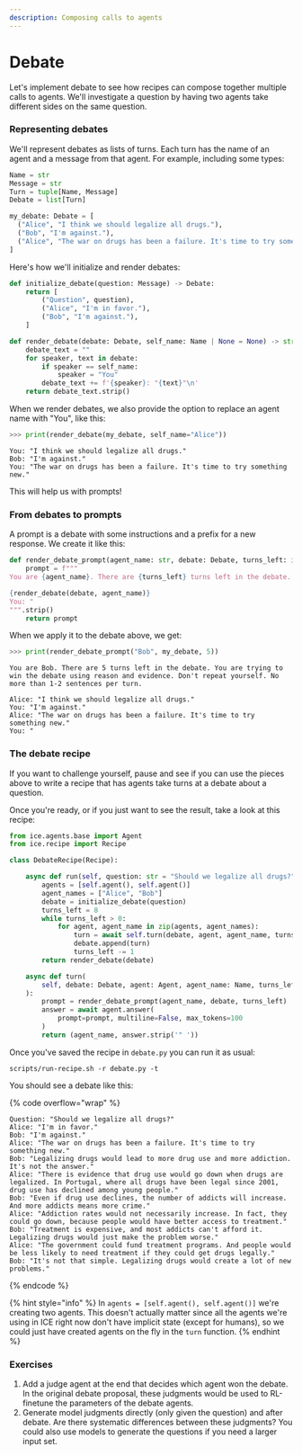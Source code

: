 ```yaml
---
description: Composing calls to agents
---
```


# Debate

Let's implement debate to see how recipes can compose together multiple calls to agents. We'll investigate a question by having two agents take different sides on the same question.

### Representing debates

We'll represent debates as lists of turns. Each turn has the name of an agent and a message from that agent. For example, including some types:

```python
Name = str
Message = str
Turn = tuple[Name, Message]
Debate = list[Turn]

my_debate: Debate = [
  ("Alice", "I think we should legalize all drugs."),
  ("Bob", "I'm against."),
  ("Alice", "The war on drugs has been a failure. It's time to try something new.")
]
```

Here's how we'll initialize and render debates:

```python
def initialize_debate(question: Message) -> Debate:
    return [
        ("Question", question),
        ("Alice", "I'm in favor."),
        ("Bob", "I'm against."),
    ]

def render_debate(debate: Debate, self_name: Name | None = None) -> str:
    debate_text = ""
    for speaker, text in debate:
        if speaker == self_name:
            speaker = "You"
        debate_text += f'{speaker}: "{text}"\n'
    return debate_text.strip()
```

When we render debates, we also provide the option to replace an agent name with "You", like this:

```python
>>> print(render_debate(my_debate, self_name="Alice"))
```

```
You: "I think we should legalize all drugs."
Bob: "I'm against."
You: "The war on drugs has been a failure. It's time to try something new."
```

This will help us with prompts!

### From debates to prompts

A prompt is a debate with some instructions and a prefix for a new response. We create it like this:

```python
def render_debate_prompt(agent_name: str, debate: Debate, turns_left: int) -> str:
    prompt = f"""
You are {agent_name}. There are {turns_left} turns left in the debate. You are trying to win the debate using reason and evidence. Don't repeat yourself. No more than 1-2 sentences per turn.

{render_debate(debate, agent_name)}
You: "
""".strip()
    return prompt
```

When we apply it to the debate above, we get:

```python
>>> print(render_debate_prompt("Bob", my_debate, 5))
```

```
You are Bob. There are 5 turns left in the debate. You are trying to win the debate using reason and evidence. Don't repeat yourself. No more than 1-2 sentences per turn.

Alice: "I think we should legalize all drugs."
You: "I'm against."
Alice: "The war on drugs has been a failure. It's time to try something new."
You: "
```

### The debate recipe

If you want to challenge yourself, pause and see if you can use the pieces above to write a recipe that has agents take turns at a debate about a question.

Once you're ready, or if you just want to see the result, take a look at this recipe:

```python
from ice.agents.base import Agent
from ice.recipe import Recipe

class DebateRecipe(Recipe):

    async def run(self, question: str = "Should we legalize all drugs?"):
        agents = [self.agent(), self.agent()]
        agent_names = ["Alice", "Bob"]
        debate = initialize_debate(question)
        turns_left = 8
        while turns_left > 0:
            for agent, agent_name in zip(agents, agent_names):
                turn = await self.turn(debate, agent, agent_name, turns_left)
                debate.append(turn)
                turns_left -= 1
        return render_debate(debate)

    async def turn(
        self, debate: Debate, agent: Agent, agent_name: Name, turns_left: int
    ):
        prompt = render_debate_prompt(agent_name, debate, turns_left)
        answer = await agent.answer(
            prompt=prompt, multiline=False, max_tokens=100
        )
        return (agent_name, answer.strip('" '))
```

Once you've saved the recipe in `debate.py` you can run it as usual:

```shell
scripts/run-recipe.sh -r debate.py -t
```

You should see a debate like this:

{% code overflow="wrap" %}
```
Question: "Should we legalize all drugs?"
Alice: "I'm in favor."
Bob: "I'm against."
Alice: "The war on drugs has been a failure. It's time to try something new."
Bob: "Legalizing drugs would lead to more drug use and more addiction. It's not the answer."
Alice: "There is evidence that drug use would go down when drugs are legalized. In Portugal, where all drugs have been legal since 2001, drug use has declined among young people."
Bob: "Even if drug use declines, the number of addicts will increase. And more addicts means more crime."
Alice: "Addiction rates would not necessarily increase. In fact, they could go down, because people would have better access to treatment."
Bob: "Treatment is expensive, and most addicts can't afford it. Legalizing drugs would just make the problem worse."
Alice: "The government could fund treatment programs. And people would be less likely to need treatment if they could get drugs legally."
Bob: "It's not that simple. Legalizing drugs would create a lot of new problems."
```
{% endcode %}

{% hint style="info" %}
In `agents = [self.agent(), self.agent()]` we're creating two agents. This doesn't actually matter since all the agents we're using in ICE right now don't have implicit state (except for humans), so we could just have created agents on the fly in the `turn` function.
{% endhint %}

### Exercises

1. Add a judge agent at the end that decides which agent won the debate. In the original debate proposal, these judgments would be used to RL-finetune the parameters of the debate agents.
2. Generate model judgments directly (only given the question) and after debate. Are there systematic differences between these judgments? You could also use models to generate the questions if you need a larger input set.
